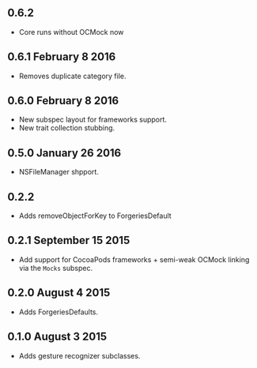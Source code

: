 ## 0.6.2

- Core runs without OCMock now

## 0.6.1 February 8 2016

- Removes duplicate category file.

## 0.6.0 February 8 2016

- New subspec layout for frameworks support.
- New trait collection stubbing.

## 0.5.0 January 26 2016

- NSFileManager shpport.

## 0.2.2

- Adds removeObjectForKey to ForgeriesDefault

## 0.2.1 September 15 2015

- Add support for CocoaPods frameworks + semi-weak OCMock linking via the `Mocks` subspec.

## 0.2.0 August 4 2015

- Adds ForgeriesDefaults.

## 0.1.0 August 3 2015

- Adds gesture recognizer subclasses.
